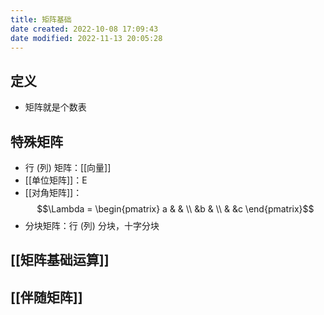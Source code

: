 ```yaml
---
title: 矩阵基础
date created: 2022-10-08 17:09:43
date modified: 2022-11-13 20:05:28
---
```


## 定义

- 矩阵就是个数表

## 特殊矩阵

- 行 (列) 矩阵：[[向量]]
- [[单位矩阵]]：E
- [[对角矩阵]]：$$\Lambda = \begin{pmatrix} a & & \\  
 &b & \\ & &c \end{pmatrix}$$
- 分块矩阵：行 (列) 分块，十字分块

## [[矩阵基础运算]]

## [[伴随矩阵]]
